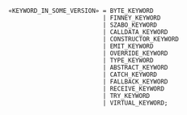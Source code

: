 <!-- This file is generated automatically by infrastructure scripts. Please don't edit by hand. -->

```{ .ebnf .slang-ebnf #KEYWORD_IN_SOME_VERSION }
«KEYWORD_IN_SOME_VERSION» = BYTE_KEYWORD
                          | FINNEY_KEYWORD
                          | SZABO_KEYWORD
                          | CALLDATA_KEYWORD
                          | CONSTRUCTOR_KEYWORD
                          | EMIT_KEYWORD
                          | OVERRIDE_KEYWORD
                          | TYPE_KEYWORD
                          | ABSTRACT_KEYWORD
                          | CATCH_KEYWORD
                          | FALLBACK_KEYWORD
                          | RECEIVE_KEYWORD
                          | TRY_KEYWORD
                          | VIRTUAL_KEYWORD;
```
